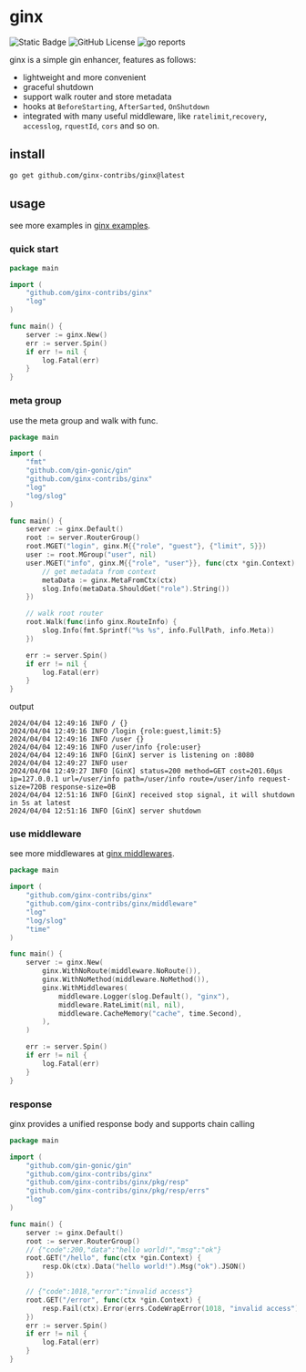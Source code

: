# ginx
![Static Badge](https://img.shields.io/badge/go-1.22-blue)
![GitHub License](https://img.shields.io/github/license/ginx-contribs/ginx)
![go reports](https://img.shields.io/badge/go%20report-A+-brightgreen.svg?style=flat)


ginx is a simple gin enhancer, features as follows:

* lightweight and more convenient
* graceful shutdown
* support walk router and store metadata
* hooks at `BeforeStarting`, `AfterSarted`, `OnShutdown`
* integrated with many useful middleware, like `ratelimit`,`recovery`, `accesslog`, `rquestId`, `cors` and so on.

## install
```bash
go get github.com/ginx-contribs/ginx@latest
```

## usage
see more examples in [ginx examples](https://github.com/246859/ginx/tree/main/examples/).

### quick start
```go
package main

import (
	"github.com/ginx-contribs/ginx"
	"log"
)

func main() {
	server := ginx.New()
	err := server.Spin()
	if err != nil {
		log.Fatal(err)
	}
}
```

### meta group
use the meta group and walk with func.
```go
package main

import (
	"fmt"
	"github.com/gin-gonic/gin"
	"github.com/ginx-contribs/ginx"
	"log"
	"log/slog"
)

func main() {
	server := ginx.Default()
	root := server.RouterGroup()
	root.MGET("login", ginx.M{{"role", "guest"}, {"limit", 5}})
	user := root.MGroup("user", nil)
	user.MGET("info", ginx.M{{"role", "user"}}, func(ctx *gin.Context) {
		// get metadata from context
		metaData := ginx.MetaFromCtx(ctx)
		slog.Info(metaData.ShouldGet("role").String())
	})

	// walk root router
	root.Walk(func(info ginx.RouteInfo) {
		slog.Info(fmt.Sprintf("%s %s", info.FullPath, info.Meta))
	})

	err := server.Spin()
	if err != nil {
		log.Fatal(err)
	}
}
```
output
```
2024/04/04 12:49:16 INFO / {}
2024/04/04 12:49:16 INFO /login {role:guest,limit:5}
2024/04/04 12:49:16 INFO /user {}
2024/04/04 12:49:16 INFO /user/info {role:user}
2024/04/04 12:49:16 INFO [GinX] server is listening on :8080
2024/04/04 12:49:27 INFO user
2024/04/04 12:49:27 INFO [GinX] status=200 method=GET cost=201.60µs ip=127.0.0.1 url=/user/info path=/user/info route=/user/info request-size=720B response-size=0B
2024/04/04 12:51:16 INFO [GinX] received stop signal, it will shutdown in 5s at latest
2024/04/04 12:51:16 INFO [GinX] server shutdown
```

### use middleware
see more middlewares at [ginx middlewares](https://github.com/246859/ginx/tree/main/contribs/).
```go
package main

import (
	"github.com/ginx-contribs/ginx"
	"github.com/ginx-contribs/ginx/middleware"
	"log"
	"log/slog"
	"time"
)

func main() {
	server := ginx.New(
		ginx.WithNoRoute(middleware.NoRoute()),
		ginx.WithNoMethod(middleware.NoMethod()),
		ginx.WithMiddlewares(
			middleware.Logger(slog.Default(), "ginx"),
			middleware.RateLimit(nil, nil),
			middleware.CacheMemory("cache", time.Second),
		),
	)

	err := server.Spin()
	if err != nil {
		log.Fatal(err)
	}
}
```

### response
ginx provides a unified response body and supports chain calling
```go
package main

import (
	"github.com/gin-gonic/gin"
	"github.com/ginx-contribs/ginx"
	"github.com/ginx-contribs/ginx/pkg/resp"
	"github.com/ginx-contribs/ginx/pkg/resp/errs"
	"log"
)

func main() {
	server := ginx.Default()
	root := server.RouterGroup()
	// {"code":200,"data":"hello world!","msg":"ok"}
	root.GET("/hello", func(ctx *gin.Context) {
		resp.Ok(ctx).Data("hello world!").Msg("ok").JSON()
	})

	// {"code":1018,"error":"invalid access"}
	root.GET("/error", func(ctx *gin.Context) {
		resp.Fail(ctx).Error(errs.CodeWrapError(1018, "invalid access")).JSON()
	})
	err := server.Spin()
	if err != nil {
		log.Fatal(err)
	}
}

```
